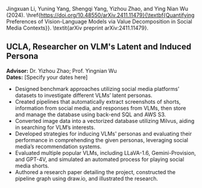 <!-- - <strong>S. Li</strong>, X. Yang*, A. Cao*, K. Fan, Y. Liu, C. Wang, and Q.Niu (2024). Label Noise-Robust Learning for Microseismic Arrival Time Picking. <strong>In revision.</strong> [[Code]](https://github.com/senli1073/LNRL)

- X. Yang, <strong>S. Li</strong>, A. Cao*, C. Wang*, Y. Liu, X. Bai, and Q. Niu (2024). Deep Transfer Learning for P-wave Arrival Identification and Automatic Seismic Source Location in Underground Mines. <strong>International Journal of Rock Mechanics and Mining Sciences</strong>. [[Paper]](https://doi.org/10.1016/j.ijrmms.2024.105888)

- <strong>S. Li</strong>, X. Yang*, A. Cao*, C. Wang, Y. Liu, Y. Liu, and Q. Niu (2024). SeisT: A Foundational Deep-Learning Model for Earthquake Monitoring Tasks. <strong>IEEE Transactions on Geoscience and Remote Sensing</strong>. [[Paper]](https://doi.org/10.1109/TGRS.2024.3371503) [[Code]](https://github.com/senli1073/SeisT)

- A. Cao, X. Yang, C. Wang*, <strong>S. Li</strong>, Y. Liu, L. Dou, and Q. Niu (2023). High-Precision Phase Picking and Automatic Source Locating Method for Seismicity in Mines Based on Deep Transfer Learning. <strong>Journal of China Coal Society</strong>. [[Paper]](https://doi.org/10.13225/j.cnki.jccs.2023.0095)

- A. Cao, Y. Liu, X. Yang*, <strong>S. Li</strong>, C. Wang, X. Bai, and Y. Liu (2022). Physical Index and Data Fusion-Driven Method for Coal Burst Prediction in Time Sequence. <strong>Journal of China Coal Society</strong>. [[Paper]](https://doi.org/10.13225/j.cnki.jccs.2022.0680)

- X. Yang, X. Yu, C. Zhang, <strong>S. Li</strong>, and Q. Niu (2021). MineGPS: Battery-Free Localization Base Station for Coal Mine Environment. <strong>IEEE Communications Letters</strong>. [[Paper]](https://doi.org/10.1109/LCOMM.2021.3081593)
 -->
Jingxuan Li, Yuning Yang, Shengqi Yang, Yizhou Zhao, and Ying Nian Wu (2024). \href{https://doi.org/10.48550/arXiv.2411.11479}{\textbf{Quantifying Preferences of Vision-Language Models via Value Decomposition in Social Media Contexts}}. \textit{arXiv preprint arXiv:2411.11479}.


## UCLA, Researcher on VLM's Latent and Induced Persona
**Advisor:** Dr. Yizhou Zhao; Prof. Yingnian Wu  
**Dates:** [Specify your dates here]

- Designed benchmark approaches utilizing social media platforms’ datasets to investigate different VLMs’ latent personas.
- Created pipelines that automatically extract screenshots of shorts, information from social media, and responses from VLMs, then store and manage the database using back-end SQL and AWS S3.
- Converted image data into a vectorized database utilizing Milvus, aiding in searching for VLM’s interests.
- Developed strategies for inducing VLMs' personas and evaluating their performance in comprehending the given personas, leveraging social media’s recommendation systems.
- Evaluated multiple popular VLMs, including LLaVA-1.6, Gemini-Provision, and GPT-4V, and simulated an automated process for playing social media shorts.
- Authored a research paper detailing the project, constructed the pipeline graph using draw.io, and illustrated the research.
